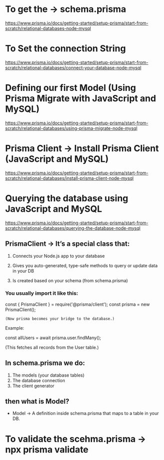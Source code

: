 # To get the -> schema.prisma
https://www.prisma.io/docs/getting-started/setup-prisma/start-from-scratch/relational-databases-node-mysql 

# To Set the connection String 
https://www.prisma.io/docs/getting-started/setup-prisma/start-from-scratch/relational-databases/connect-your-database-node-mysql

# Defining our first Model (Using Prisma Migrate with JavaScript and MySQL)
https://www.prisma.io/docs/getting-started/setup-prisma/start-from-scratch/relational-databases/using-prisma-migrate-node-mysql

# Prisma Client -> Install Prisma Client (JavaScript and MySQL)
https://www.prisma.io/docs/getting-started/setup-prisma/start-from-scratch/relational-databases/install-prisma-client-node-mysql

# Querying the database using JavaScript and MySQL
https://www.prisma.io/docs/getting-started/setup-prisma/start-from-scratch/relational-databases/querying-the-database-node-mysql

## PrismaClient -> It’s a special class that:
1. Connects your Node.js app to your database

2. Gives you auto-generated, type-safe methods to query or update data in your DB

3. Is created based on your schema (from schema.prisma)

### You usually import it like this:

const { PrismaClient } = require('@prisma/client');
const prisma = new PrismaClient();

    (Now prisma becomes your bridge to the database.)

Example:

const allUsers = await prisma.user.findMany();

(This fetches all records from the User table.)




## In schema.prisma we do:
1. The models (your database tables)
2. The database connection
3. The client generator

## then what is Model?
* Model -> A definition inside schema.prisma that maps to a table in your DB.



# To validate the scehma.prisma -> npx prisma validate 